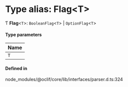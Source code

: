 # Type alias: Flag<T\>

Ƭ **Flag**<`T`\>: `BooleanFlag`<`T`\> \| `OptionFlag`<`T`\>

#### Type parameters

| Name |
| :------ |
| `T` |

#### Defined in

node_modules/@oclif/core/lib/interfaces/parser.d.ts:324
